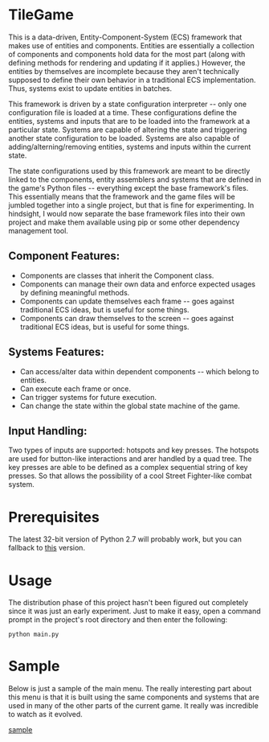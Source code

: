# TileGame

This is a data-driven, Entity-Component-System (ECS) framework that makes use of entities and components. Entities are essentially a collection of 
components and components hold data for the most part (along with defining methods for rendering and updating if it applies.) However, the entities 
by themselves are incomplete because they aren't technically supposed to define their own behavior in a traditional ECS implementation. Thus, 
systems exist to update entities in batches.

This framework is driven by a state configuration interpreter -- only one configuration file is loaded at a time. These configurations define the
entities, systems and inputs that are to be loaded into the framework at a particular state. Systems are capable of altering the state and triggering
another state configuration to be loaded. Systems are also capable of adding/alterning/removing entities, systems and inputs within the current
state.

The state configurations used by this framework are meant to be directly linked to the components, entity assemblers and systems that are defined in
the game's Python files -- everything except the base framework's files. This essentially means that the framework and the game files will be jumbled
together into a single project, but that is fine for experimenting. In hindsight, I would now separate the base framework files into their own project 
and make them available using pip or some other dependency management tool.

## Component Features:
* Components are classes that inherit the Component class.
* Components can manage their own data and enforce expected usages by defining meaningful methods.
* Components can update themselves each frame -- goes against traditional ECS ideas, but is useful for some things.
* Components can draw themselves to the screen -- goes against traditional ECS ideas, but is useful for some things.

## Systems Features:
* Can access/alter data within dependent components -- which belong to entities.
* Can execute each frame or once.
* Can trigger systems for future execution.
* Can change the state within the global state machine of the game.

## Input Handling:
Two types of inputs are supported: hotspots and key presses. The hotspots are used for button-like interactions and arer handled by a quad tree.
The key presses are able to be defined as a complex sequential string of key presses. So that allows the possibility of a cool Street Fighter-like 
combat system.

# Prerequisites

The latest 32-bit version of Python 2.7 will probably work, but you can fallback to [this](https://www.python.org/downloads/release/python-2715/) version.

# Usage

The distribution phase of this project hasn't been figured out completely since it was just an early experiment. 
Just to make it easy, open a command prompt in the project's root directory and then enter the following:

```
python main.py
```

# Sample

Below is just a sample of the main menu. The really interesting part about this menu is that it is built using the same
components and systems that are used in many of the other parts of the current game. It really was incredible to watch as it evolved.

[sample](https://github.com/jawaff/TileGame/blob/master/images/sample.jpg?raw=true)